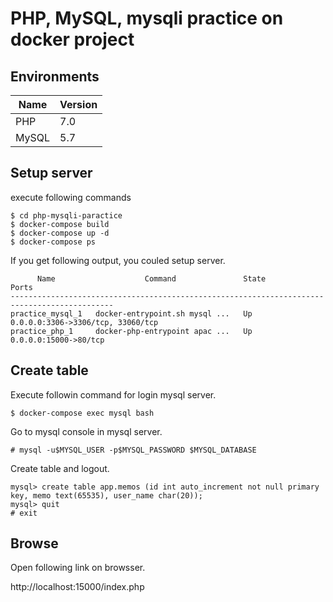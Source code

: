 # PHP, MySQL, mysqli practice on docker project

## Environments

|Name|Version|
|----|----|
|PHP|7.0|
|MySQL|5.7|

## Setup server

execute following commands

```
$ cd php-mysqli-paractice
$ docker-compose build
$ docker-compose up -d
$ docker-compose ps
```

If you get following output, you couled setup server.

```
      Name                    Command               State                 Ports
---------------------------------------------------------------------------------------------
practice_mysql_1   docker-entrypoint.sh mysql ...   Up      0.0.0.0:3306->3306/tcp, 33060/tcp
practice_php_1     docker-php-entrypoint apac ...   Up      0.0.0.0:15000->80/tcp
```

## Create table

Execute followin command for login mysql server.

```
$ docker-compose exec mysql bash
```

Go to mysql console in mysql server.

```
# mysql -u$MYSQL_USER -p$MYSQL_PASSWORD $MYSQL_DATABASE
```

Create table and logout.

```
mysql> create table app.memos (id int auto_increment not null primary key, memo text(65535), user_name char(20));
mysql> quit
# exit
```

## Browse

Open following link on browsser.

http://localhost:15000/index.php